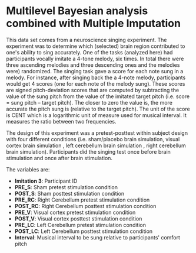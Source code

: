 # Multilevel Bayesian analysis combined with Multiple Imputation

This data set comes from a neuroscience singing experiment. The experiment was to determine which (selected) brain region contributed to one's ability to sing accurately. One of the tasks (analyzed here) had participants vocally imitate a 4-tone melody, six times. In total there were three ascending melodies and three descending ones and the melodies were)
randomized. The singing task gave a score for each note sung in a melody. For instance, after singing back the a 4-note melody, participants would get 4 scores (one for each note of the melody sung). These scores are signed pitch-deviation scores that are computed by subtracting the value of the sung pitch from the value of the imitated target pitch 
(i.e. score = sung pitch – target pitch). The closer to zero the value is, the more accurate the pitch sung is (relative to the target pitch). The unit of the score is CENT which is a logarithmic unit of measure used for musical interval. It measures the ratio between two frequencies.

The design of this experiment was a pretest-posttest within subject design with four different conditions (i.e. sham/placebo brain simulation, visual cortex brain simulation , left cerebellum brain simulation , right cerebellum brain simulation). Participants did the singing test once before brain stimulation and once after brain stimulation.

The variables are:

* **Imitation 3**: Participant ID
* **PRE_S**: Sham pretest stimulation condition
* **POST_S**: Sham posttest stimulation condition
* **PRE_RC**: Right Cerebellum pretest stimulation condition
* **POST_RC**: Right Cerebellum posttest stimulation condition
* **PRE_V**: Visual cortex pretest stimulation condition
* **POST_V**: Visual cortex posttest stimulation condition
* **PRE_LC**: Left Cerebellum pretest stimulation condition
* **POST_LC**: Left Cerebellum posttest stimulation condition
* **Interval**: Musical interval to be sung relative to participants' comfort pitch

